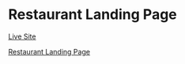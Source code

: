 # Restaurant Landing Page

[Live Site](https://gericht-restaurant.com/)

[Restaurant Landing Page](https://i.ibb.co/5jxBKpw/image.png)
